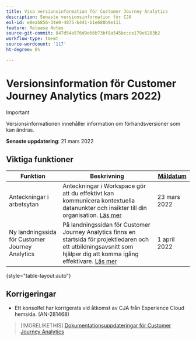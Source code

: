 ```yaml
---
title: Visa versionsinformation för Customer Journey Analytics
description: Senaste versionsinformation för CJA
exl-id: e8eab856-34e0-4875-b441-b1e680b9e111
feature: Release Notes
source-git-commit: 847d54a576d9e66b73bf8a545bccce179e6283b2
workflow-type: tm+mt
source-wordcount: '117'
ht-degree: 6%

---
```


# Versionsinformation för Customer Journey Analytics (mars 2022)

>[!IMPORTANT]
>
>Versionsinformationen innehåller information om förhandsversioner som kan ändras.

**Senaste uppdatering**: 21 mars 2022

## Viktiga funktioner

| Funktion | Beskrivning | [Måldatum](/help/release-notes/releases.md) |
| ----------- | ---------- | ----- |
| Anteckningar i arbetsytan | Anteckningar i Workspace gör att du effektivt kan kommunicera kontextuella datanunkter och insikter till din organisation. [Läs mer](/help/components/annotations/overview.md) | 23 mars 2022 |
| Ny landningssida för Customer Journey Analytics | På landningssidan för Customer Journey Analytics finns en startsida för projektledaren och ett utbildningsavsnitt som hjälper dig att komma igång effektivare. [Läs mer](/help/getting-started/landing.md) | 1 april 2022 |

{style=&quot;table-layout:auto&quot;}

## Korrigeringar

* Ett konsolfel har korrigerats vid åtkomst av CJA från Experience Cloud hemsida. (AN-281468)

>[!MORELIKETHIS]
>[Dokumentationsuppdateringar för Customer Journey Analytics](/help/release-notes/doc-changes.md)
